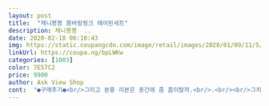 ```yaml
---
layout: post 
title:  "채니봉봉 봄바람핑크 헤어핀세트" 
description: 채니봉봉  ..
date: 2020-02-18 06:10:43 
img: https://static.coupangcdn.com/image/retail/images/2020/01/09/11/5/83a7ea0e-9ed5-4d6d-ae30-524a5eb48b67.jpg 
linkUrl: https://coupa.ng/bpLWKw 
categories: [1003] 
color: 7E57C2 
price: 9900 
author: Ask View Shop 
cont:  "●구매후기●<br/>그리고 분홍 리본은 중간에 좀 흠이랄까.<br/>.<br/><br/>그치만 아이는 좋아해요 다행.<br/>.<br/> ㅎ<br/>너무예뻐서 갈등이 많이생김 한개도 포기못할만큼<br/>딱맞아 떨어짐 하루종일 꼽고있어도 안흘러내림<br/>머리카락상태도 상관있겠으나 똑딱이기능 굿굿~♡<br/>번창하세요~^^<br/>별억만개드림 내가탈모라 정수리탈모커버용이랑 조카랑같이쓰려고주문했슴다<br/>안해봐두 무조건 이쁠거가타여<br/>암튼 원단이 어디 걸려서 뜯긴것 같이 좀 그래요<br/>얼집친구 생일선물로 준비했어요<br/>이쁘긴한데.<br/>.<br/><br/>이쁜게 너무 많아서 고르기힘들었어요<br/>재질이 생각보다 별로예요<br/>전부다 버릴것이없고 접착력.<br/>디자인.<br/>컬러.<br/>재료들이<br/>좀.<br/>.<br/> 싼 느낌이랄까.<br/>.<br/> 암튼 화면과 달라요.<br/><br/>채니봉봉 머리핀 많이 주문해서 썼는데<br/>처음으로 실망했어요<br/>첨부터 삐딱하게 꼽혀있어서 기분도 좀 찝찝.<br/>.<br/><br/>그리고 분홍 리본은 중간에 좀 흠이랄까.<br/>.<br/><br/>그치만 아이는 좋아해요 다행.<br/>.<br/> ㅎ<br/>너무예뻐서 갈등이 많이생김 한개도 포기못할만큼<br/>딱맞아 떨어짐 하루종일 꼽고있어도 안흘러내림<br/>머리카락상태도 상관있겠으나 똑딱이기능 굿굿~♡<br/>번창하세요~^^<br/>별억만개드림 내가탈모라 정수리탈모커버용이랑 조카랑같이쓰려고주문했슴다<br/>안해봐두 무조건 이쁠거가타여<br/>암튼 원단이 어디 걸려서 뜯긴것 같이 좀 그래요<br/>얼집친구 생일선물로 준비했어요<br/>이쁘긴한데.<br/>.<br/><br/>이쁜게 너무 많아서 고르기힘들었어요<br/>재질이 생각보다 별로예요<br/>전부다 버릴것이없고 접착력.<br/>디자인.<br/>컬러.<br/>재료들이<br/>좀.<br/>.<br/> 싼 느낌이랄까.<br/>.<br/> 암튼 화면과 달라요.<br/><br/>채니봉봉 머리핀 많이 주문해서 썼는데<br/>처음으로 실망했어요<br/>첨부터 삐딱하게 꼽혀있어서 기분도 좀 찝찝.<br/>.<br/><br/>" 
---
```

